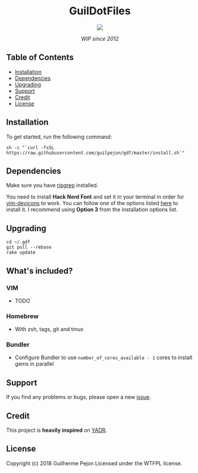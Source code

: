 <h1 align="center">GuilDotFiles</h1>

<div align="center">
  <img src="https://user-images.githubusercontent.com/871362/67146077-9bb93f80-f25d-11e9-9119-dbd83b6b4b62.png" />
  <p align="center"><i>WIP since 2012</i></p>
</div>

## Table of Contents
- [Installation](#installation)
- [Dependencies](#dependencies)
- [Upgrading](#upgrading)
- [Support](#support)
- [Credit](#credit)
- [License](#license)

## Installation

To get started, run the following command:

```
sh -c "`curl -fsSL https://raw.githubusercontent.com/guilpejon/gdf/master/install.sh`"
```

## Dependencies

Make sure you have [ripgrep](https://github.com/BurntSushi/ripgrep) installed.

You need to install **Hack Nerd Font** and set it in your terminal in order for [vim-devicons](https://github.com/ryanoasis/vim-devicons) to work. You can follow one of the options listed [here](https://github.com/ryanoasis/nerd-fonts#font-installation) to install it. I recommend using **Option 3** from the installation options list.

## Upgrading

```
cd ~/.gdf
git pull --rebase
rake update
```

## What's included?

### VIM
* TODO
### Homebrew
* With zsh, tags, git and tmux
### Bundler
* Configure Bundler to use `number_of_cores_available - 1` cores to install gems in parallel

## Support

If you find any problems or bugs, please open a new [issue](https://github.com/guilpejon/vim-setup/issues).

## Credit

This project is **heavily inspired** on [YADR](https://github.com/skwp/dotfiles).

## License

Copyright (c) 2018 Guilherme Pejon Licensed under the WTFPL license.
